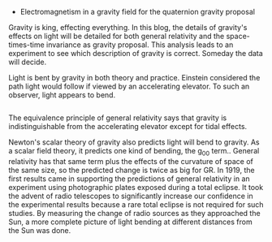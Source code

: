 * Electromagnetism in a gravity field for the quaternion gravity proposal

Gravity is king, effecting everything. In this blog, the details of gravity's
effects on light will be detailed for both general relativity and the
space-times-time invariance as gravity proposal. This analysis leads to an
experiment to see which description of gravity is correct. Someday the data
will decide.

Light is bent by gravity in both theory and practice. Einstein considered the
path light would follow if viewed by an accelerating elevator. To such an 
observer, light appears to bend. 

![]()

The equivalence principle of general relativity says that gravity is indistinguishable
from the accelerating elevator except for tidal effects.

Newton's scalar theory of gravity also predicts light will bend to gravity. As
a scalar field theory, it predicts one kind of bending, the g<sub>00</sub> term..
General relativity has that same term plus the effects of the curvature of space
of the same size, so the predicted change is twice as big for GR. In 1919, the
first results came in supporting the predictions of general relativity in an
experiment using photographic plates exposed during a total eclipse. It took 
the advent of radio telescopes to significantly increase our confidence in the
experimental results because a rare total eclipse is not required for such studies.
By measuring the change of radio sources as they approached the Sun, a more
complete picture of light bending at different distances from the Sun was done.
